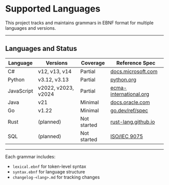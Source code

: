 # Supported Languages

This project tracks and maintains grammars in EBNF format for multiple languages and versions.

---

## Languages and Status

| Language     | Versions          | Coverage   | Reference Spec |
|--------------|-------------------|------------|----------------|
| C#           | v12, v13, v14      | Partial    | [docs.microsoft.com](https://docs.microsoft.com/en-us/dotnet/csharp/) |
| Python       | v3.12, v3.13       | Partial    | [python.org](https://docs.python.org/3/reference/grammar.html) |
| JavaScript   | v2022, v2023, v2024| Partial    | [ecma-international.org](https://www.ecma-international.org/publications-and-standards/standards/ecma-262/) |
| Java         | v21               | Minimal    | [docs.oracle.com](https://docs.oracle.com/en/java/javase/) |
| Go           | v1.22             | Minimal    | [go.dev/ref/spec](https://go.dev/ref/spec) |
| Rust         | (planned)         | Not started| [rust-lang.github.io](https://doc.rust-lang.org/reference/) |
| SQL          | (planned)         | Not started| [ISO/IEC 9075](https://www.iso.org/standard/63555.html) |

---

Each grammar includes:
- `lexical.ebnf` for token-level syntax
- `syntax.ebnf` for language structure
- `changelog-<lang>.md` for tracking changes
